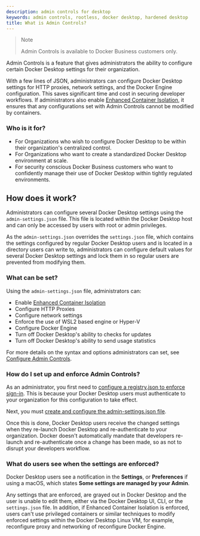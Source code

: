 ```yaml
---
description: admin controls for desktop
keywords: admin controls, rootless, docker desktop, hardened desktop
title: What is Admin Controls?
--- 
```

>Note
>
>Admin Controls is available to Docker Business customers only. 

Admin Controls is a feature that gives administrators the ability to configure certain Docker Desktop settings for their organization. 

With a few lines of JSON, administrators can configure Docker Desktop settings for HTTP proxies, network settings, and the Docker Engine configuration. This saves significant time and cost in securing developer workflows. If administrators also enable [Enhanced Container Isolation](../enhanced-container-isolation/index.md), it ensures that any configurations set with Admin Controls cannot be modified by containers.

### Who is it for? 

- For Organizations who wish to configure Docker Desktop to be within their organization's centralized control.
- For Organizations who want to create a standardized Docker Desktop environment at scale.
- For security conscious Docker Business customers who want to confidently manage their use of Docker Desktop within tightly regulated environments.

## How does it work?

Administrators can configure several Docker Desktop settings using the `admin-settings.json` file. This file is located within the Docker Desktop host and can only be accessed by users with root or admin privileges. 

As the `admin-settings.json` overrides the `settings.json` file, which contains the settings configured by regular Docker Desktop users and is located in a directory users can write to, administrators can configure default values for several Docker Desktop settings and lock them in so regular users are prevented from modifying them.

### What can be set?

Using the `admin-settings.json` file, administrators can:

- Enable [Enhanced Container Isolation](../enhanced-container-isolation/index.md)
- Configure HTTP Proxies
- Configure network settings
- Enforce the use of WSL2 based engine or Hyper-V
- Configure Docker Engine
- Turn off Docker Desktop's ability to checks for updates
- Turn off Docker Desktop's ability to send usage statistics

For more details on the syntax and options administrators can set, see [Configure Admin Controls](configure-ac.md).

### How do I set up and enforce Admin Controls?

As an administrator, you first need to [configure a registry.json to enforce sign-in](../../../docker-hub/configure-sign-in.md). This is because your Docker Desktop users must authenticate to your organization for this configuration to take effect.

Next, you must [create and configure the admin-settings.json file](configure-ac.md).

Once this is done, Docker Desktop users receive the changed settings when they re-launch Docker Desktop and re-authenticate to your organization. Docker doesn't automatically mandate that developers re-launch and re-authenticate once a change has been made, so as not to disrupt your developers workflow. 

### What do users see when the settings are enforced?

Docker Desktop users see a notification in the **Settings**, or **Preferences** if using a macOS, which states **Some settings are managed by your Admin**. 

Any settings that are enforced, are grayed out in Docker Desktop and the user is unable to edit them, either via the Docker Desktop UI, CLI, or the `settings.json` file. In addition, if Enhanced Container Isolation is enforced, users can't use privileged containers or similar techniques to modify enforced settings within the Docker Desktop Linux VM, for example, reconfigure proxy and networking of reconfigure Docker Engine.



